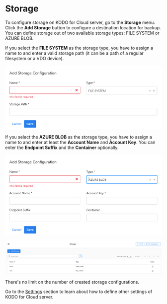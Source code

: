 # Storage

To configure storage on KODO for Cloud server, go to the **Storage** menu. Click the **Add Storage** button to configure a destination location for backup. You can define storage out of two available storage types: FILE SYSTEM or AZURE BLOB.

If you select the **FILE SYSTEM** as the storage type, you have to assign a name to and enter a valid storage path (it can be a path of a regular filesystem or a VDO device).

![](<../../.gitbook/assets/Kodoadmin-Storage 02 (1).PNG>)

If you select the **AZURE BLOB** as the storage type, you have to assign a name to and enter at least the **Account Name** and **Account Key**. You can enter the **Endpoint Suffix** and the **Container** optionally.&#x20;

![](<../../.gitbook/assets/Kodoadmin-Storage 03.PNG>)

![](<../../.gitbook/assets/Kodoadmin-Storage 01.PNG>)

There's no limit on the number of created storage configurations.

Go to the [Settings](https://storware.gitbook.io/kodo-for-cloud-office365/administration/kodoadmin-user-guide/settings) section to learn about how to define other settings of KODO for Cloud server.
